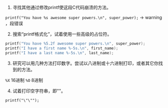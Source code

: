 1. 寻找其他通过修改printf使这段C代码崩溃的方法。

`printf("You have %s awesome super powers.\n", super_power);` -> warning ，段错误

2. 搜索“printf格式化”，试着使用一些高级的占位符。
```c
printf("You have %5.2f awesome super powers.\n", super_power);
printf("I have a first name %-5s.\n", first_name);
printf("I have a last name %-5s.\n", last_name);
```

3. 研究可以用几种方法打印数字。尝试以八进制或十六进制打印，或者其它你找到的方法。

`%X` 16进制 `%O` 8进制

4. 试着打印空字符串，即""。

`printf("\"\"");`